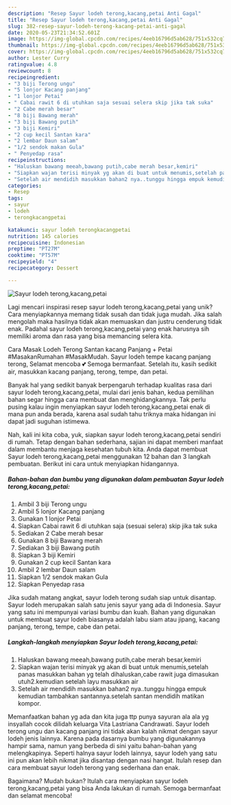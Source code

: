 ```yaml
---
description: "Resep Sayur lodeh terong,kacang,petai Anti Gagal"
title: "Resep Sayur lodeh terong,kacang,petai Anti Gagal"
slug: 382-resep-sayur-lodeh-terong-kacang-petai-anti-gagal
date: 2020-05-23T21:34:52.601Z
image: https://img-global.cpcdn.com/recipes/4eeb16796d5ab628/751x532cq70/sayur-lodeh-terongkacangpetai-foto-resep-utama.jpg
thumbnail: https://img-global.cpcdn.com/recipes/4eeb16796d5ab628/751x532cq70/sayur-lodeh-terongkacangpetai-foto-resep-utama.jpg
cover: https://img-global.cpcdn.com/recipes/4eeb16796d5ab628/751x532cq70/sayur-lodeh-terongkacangpetai-foto-resep-utama.jpg
author: Lester Curry
ratingvalue: 4.8
reviewcount: 8
recipeingredient:
- "3 biji Terong ungu"
- "5 lonjor Kacang panjang"
- "1 lonjor Petai"
- " Cabai rawit 6 di utuhkan saja sesuai selera skip jika tak suka"
- "2 Cabe merah besar"
- "8 biji Bawang merah"
- "3 biji Bawang putih"
- "3 biji Kemiri"
- "2 cup kecil Santan kara"
- "2 lembar Daun salam"
- "1/2 sendok makan Gula"
- " Penyedap rasa"
recipeinstructions:
- "Haluskan bawang meeah,bawang putih,cabe merah besar,kemiri"
- "Siapkan wajan terisi minyak yg akan di buat untuk menumis,setelah panas masukkan bahan yg telah dihaluskan,cabe rawit juga dimasukan utuh2.kemudian setelah layu masukkan air"
- "Setelah air mendidih masukkan bahan2 nya..tunggu hingga empuk kemudian tambahkan santannya.setelah santan mendidih matikan kompor."
categories:
- Resep
tags:
- sayur
- lodeh
- terongkacangpetai

katakunci: sayur lodeh terongkacangpetai 
nutrition: 145 calories
recipecuisine: Indonesian
preptime: "PT27M"
cooktime: "PT57M"
recipeyield: "4"
recipecategory: Dessert

---
```



![Sayur lodeh terong,kacang,petai](https://img-global.cpcdn.com/recipes/4eeb16796d5ab628/751x532cq70/sayur-lodeh-terongkacangpetai-foto-resep-utama.jpg)

Lagi mencari inspirasi resep sayur lodeh terong,kacang,petai yang unik? Cara menyiapkannya memang tidak susah dan tidak juga mudah. Jika salah mengolah maka hasilnya tidak akan memuaskan dan justru cenderung tidak enak. Padahal sayur lodeh terong,kacang,petai yang enak harusnya sih memiliki aroma dan rasa yang bisa memancing selera kita.

Cara Masak Lodeh Terong Santan kacang Panjang + Petai #MasakanRumahan #MasakMudah. Sayur lodeh tempe kacang panjang terong, Selamat mencoba 💕 Semoga bermanfaat. Setelah itu, kasih sedikit air, masukkan kacang panjang, terong, tempe, dan petai.

Banyak hal yang sedikit banyak berpengaruh terhadap kualitas rasa dari sayur lodeh terong,kacang,petai, mulai dari jenis bahan, kedua pemilihan bahan segar hingga cara membuat dan menghidangkannya. Tak perlu pusing kalau ingin menyiapkan sayur lodeh terong,kacang,petai enak di mana pun anda berada, karena asal sudah tahu triknya maka hidangan ini dapat jadi suguhan istimewa.


Nah, kali ini kita coba, yuk, siapkan sayur lodeh terong,kacang,petai sendiri di rumah. Tetap dengan bahan sederhana, sajian ini dapat memberi manfaat dalam membantu menjaga kesehatan tubuh kita. Anda dapat membuat Sayur lodeh terong,kacang,petai menggunakan 12 bahan dan 3 langkah pembuatan. Berikut ini cara untuk menyiapkan hidangannya.

<!--inarticleads1-->

##### Bahan-bahan dan bumbu yang digunakan dalam pembuatan Sayur lodeh terong,kacang,petai:

1. Ambil 3 biji Terong ungu
1. Ambil 5 lonjor Kacang panjang
1. Gunakan 1 lonjor Petai
1. Siapkan  Cabai rawit 6 di utuhkan saja (sesuai selera) skip jika tak suka
1. Sediakan 2 Cabe merah besar
1. Gunakan 8 biji Bawang merah
1. Sediakan 3 biji Bawang putih
1. Siapkan 3 biji Kemiri
1. Gunakan 2 cup kecil Santan kara
1. Ambil 2 lembar Daun salam
1. Siapkan 1/2 sendok makan Gula
1. Siapkan  Penyedap rasa


Jika sudah matang angkat, sayur lodeh terong sudah siap untuk disantap. Sayur lodeh merupakan salah satu jenis sayur yang ada di Indonesia. Sayur yang satu ini mempunyai variasi bumbu dan kuah. Bahan yang digunakan untuk membuat sayur lodeh biasanya adalah labu siam atau jipang, kacang panjang, terong, tempe, cabe dan petai. 

<!--inarticleads2-->

##### Langkah-langkah menyiapkan Sayur lodeh terong,kacang,petai:

1. Haluskan bawang meeah,bawang putih,cabe merah besar,kemiri
1. Siapkan wajan terisi minyak yg akan di buat untuk menumis,setelah panas masukkan bahan yg telah dihaluskan,cabe rawit juga dimasukan utuh2.kemudian setelah layu masukkan air
1. Setelah air mendidih masukkan bahan2 nya..tunggu hingga empuk kemudian tambahkan santannya.setelah santan mendidih matikan kompor.


Memanfaatkan bahan yg ada dan kita juga ttp punya sayuran ala ala yg insyallah cocok dilidah keluarga Vita Lastriana Candrawati. Sayur lodeh terong ungu dan kacang panjang ini tidak akan kalah nikmat dengan sayur lodeh jenis lainnya. Karena pada dasarnya bumbu yang digunakannya hampir sama, namun yang berbeda di sini yaitu bahan-bahan yang melengkapinya. Seperti halnya sayur lodeh lainnya, sayur lodeh yang satu ini pun akan lebih nikmat jika disantap dengan nasi hangat. Itulah resep dan cara membuat sayur lodeh terong yang sederhana dan enak. 

Bagaimana? Mudah bukan? Itulah cara menyiapkan sayur lodeh terong,kacang,petai yang bisa Anda lakukan di rumah. Semoga bermanfaat dan selamat mencoba!
